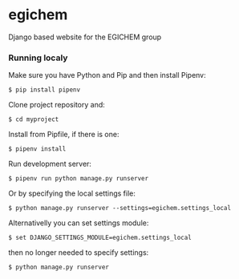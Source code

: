 # egichem
Django based website for the EGICHEM group

### Running localy

Make sure you have Python and Pip and then install Pipenv:
```
$ pip install pipenv
```

Clone project repository and:
```
$ cd myproject
```

Install from Pipfile, if there is one:
```
$ pipenv install
```

Run development server:
```
$ pipenv run python manage.py runserver
```
Or by specifying the local settings file:
```
$ python manage.py runserver --settings=egichem.settings_local
```

Alternativelly you can set settings module:
```
$ set DJANGO_SETTINGS_MODULE=egichem.settings_local
```
then no longer needed to specify settings:
```
$ python manage.py runserver
```